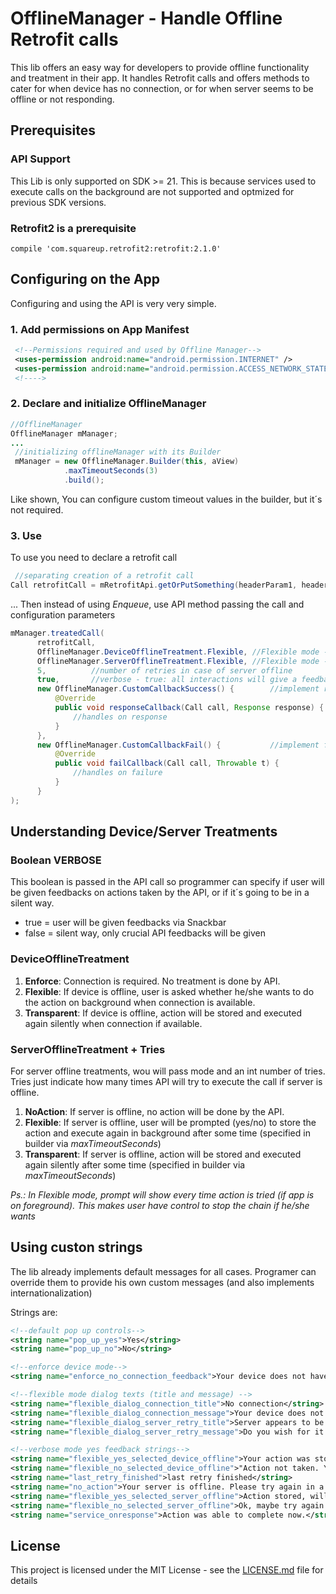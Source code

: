 # OfflineManager - Handle Offline Retrofit calls

This lib offers an easy way for developers to provide offline functionality and treatment in their app.
It handles Retrofit calls and offers methods to cater for when device has no connection, or for when server seems to be offline or not responding.

## Prerequisites

### API Support
This Lib is only supported on SDK >= 21. This is because services used to execute calls on the background are not supported and optmized for previous SDK versions.

### Retrofit2 is a prerequisite
```
compile 'com.squareup.retrofit2:retrofit:2.1.0'
```


## Configuring on the App

Configuring and using the API is very very simple.

### 1. Add permissions on App Manifest

```xml
 <!--Permissions required and used by Offline Manager-->
 <uses-permission android:name="android.permission.INTERNET" />
 <uses-permission android:name="android.permission.ACCESS_NETWORK_STATE" />
 <!---->
```

### 2. Declare and initialize OfflineManager
```java
//OfflineManager
OfflineManager mManager;
...
 //initializing offlineManager with its Builder
 mManager = new OfflineManager.Builder(this, aView)
            .maxTimeoutSeconds(3)
            .build();
```
Like shown, You can configure custom timeout values in the builder, but it´s not required.

### 3. Use

To use you need to declare a retrofit call

```java
 //separating creation of a retrofit call
Call retrofitCall = mRetrofitApi.getOrPutSomething(headerParam1, headerParam2);
```

... Then instead of using *Enqueue*, use API method passing the call and configuration parameters

```java
mManager.treatedCall(
      retrofitCall, 
      OfflineManager.DeviceOfflineTreatment.Flexible, //Flexible mode - user interaction via pop up
      OfflineManager.ServerOfflineTreatment.Flexible, //Flexible mode - user interaction via pop up
      5,          //number of retries in case of server offline
      true,       //verbose - true: all interactions will give a feedback message to the user
      new OfflineManager.CustomCallbackSuccess() {        //implement response callback here
          @Override
          public void responseCallback(Call call, Response response) {
              //handles on response
          }
      },
      new OfflineManager.CustomCallbackFail() {           //implement failure callback here
          @Override
          public void failCallback(Call call, Throwable t) {
              //handles on failure
          }
      }
);
```

## Understanding Device/Server Treatments

### Boolean VERBOSE

This boolean is passed in the API call so programmer can specify if user will be given feedbacks on actions taken by the API, or if it´s going to be in a silent way.

* true = user will be given feedbacks via Snackbar
* false = silent way, only crucial API feedbacks will be given


### DeviceOfflineTreatment
1. **Enforce**: Connection is required. No treatment is done by API.
2. **Flexible**: If device is offline, user is asked whether he/she wants to do the action on background when connection is available.
3. **Transparent**: If device is offline, action will be stored and executed again silently when connection if available.

### ServerOfflineTreatment + Tries

For server offline treatments, wou will pass mode and an int number of tries. Tries just indicate how many times API will try to execute the call if server is offline.

1. **NoAction**: If server is offline, no action will be done by the API.
2. **Flexible**: If server is offline, user will be prompted (yes/no) to store the action and execute again in background after some time (specified in builder via *maxTimeoutSeconds*)
3. **Transparent**: If server is offline, action will be stored and executed again silently after some time (specified in builder via *maxTimeoutSeconds*)

*Ps.: In Flexible mode, prompt will show every time action is tried (if app is on foreground). This makes user have control to stop the chain if he/she wants*


## Using custon strings

The lib already implements default messages for all cases. Programer can override them to provide his own custom messages (and also implements internationalization)

Strings are:

```xml
<!--default pop up controls-->
<string name="pop_up_yes">Yes</string>
<string name="pop_up_no">No</string>

<!--enforce device mode-->
<string name="enforce_no_connection_feedback">Your device does not have connection. Please try again later.</string>

<!--flexible mode dialog texts (title and message) -->
<string name="flexible_dialog_connection_title">No connection</string>
<string name="flexible_dialog_connection_message">Your device does not have connection. Do you wish to automatically proceeds when internet becomes available?</string>
<string name="flexible_dialog_server_retry_title">Server appears to be offline...</string>
<string name="flexible_dialog_server_retry_message">Do you wish for it to be done again in a few minutes?</string>

<!--verbose mode yes feedback strings-->
<string name="flexible_yes_selected_device_offline">Your action was stored and will take effect as soon as the device gets an active connection.</string>
<string name="flexible_no_selected_device_offline">"Action not taken. You can try again later."</string>
<string name="last_retry_finished">last retry finished</string>
<string name="no_action">Your server is offline. Please try again in a later time.</string>
<string name="flexible_yes_selected_server_offline">Action stored, will be tried again in a bit</string>
<string name="flexible_no_selected_server_offline">Ok, maybe try again later for yourself</string>
<string name="service_onresponse">Action was able to complete now.</string>
```

## License

This project is licensed under the MIT License - see the [LICENSE.md](LICENSE.md) file for details


